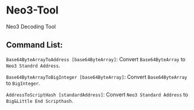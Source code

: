 # Neo3-Tool
Neo3 Decoding Tool

## Command List:

`Base64ByteArrayToAddress [base64ByteArray]`: Convert `Base64ByteArray` to `Neo3 Standrd Address`.

`Base64ByteArrayToBigInteger [base64ByteArray]`: Convert `Base64ByteArray` to `BigInteger`.

`AddressToScriptHash [standardAddress]`: Convert `Neo3 Standard Address` to `Big&Little End Scripthash`.

